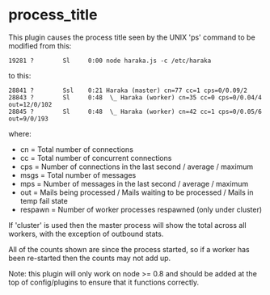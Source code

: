 process_title
=============

This plugin causes the process title seen by the UNIX 'ps' command to
be modified from this:

```
19281 ?        Sl     0:00 node haraka.js -c /etc/haraka
```

to this:

```
28841 ?        Ssl    0:21 Haraka (master) cn=77 cc=1 cps=0/0.09/2
28843 ?        Sl     0:48  \_ Haraka (worker) cn=35 cc=0 cps=0/0.04/4 out=12/0/102                           
28845 ?        Sl     0:48  \_ Haraka (worker) cn=42 cc=1 cps=0/0.05/6 out=9/0/193
```

where:

* cn = Total number of connections
* cc = Total number of concurrent connections
* cps = Number of connections in the last second / average / maximum
* msgs = Total number of messages
* mps = Number of messages in the last second / average / maximum
* out = Mails being processed / Mails waiting to be processed / Mails in temp fail state
* respawn = Number of worker processes respawned (only under cluster)

If 'cluster' is used then the master process will show the total
across all workers, with the exception of outbound stats.

All of the counts shown are since the process started, so if a 
worker has been re-started then the counts may not add up.

Note: this plugin will only work on node >= 0.8 and should be
added at the top of config/plugins to ensure that it functions
correctly.
